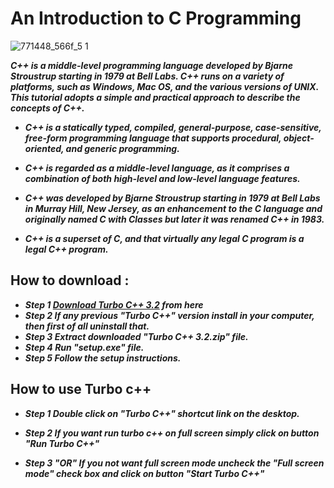 # An Introduction to C Programming
![771448_566f_5 1](https://user-images.githubusercontent.com/36408283/38146930-c07dd452-346d-11e8-9448-15f06b060b2e.jpg)

**_C++ is a middle-level programming language developed by Bjarne Stroustrup starting in 1979 at Bell Labs. C++ runs on a variety of platforms, such as Windows, Mac OS, and the various versions of UNIX. This tutorial adopts a simple and practical approach to describe the concepts of C++._**
- **_C++ is a statically typed, compiled, general-purpose, case-sensitive, free-form programming language that supports procedural, object-oriented, and generic programming._**

- **_C++ is regarded as a middle-level language, as it comprises a combination of both high-level and low-level language features._**

- **_C++ was developed by Bjarne Stroustrup starting in 1979 at Bell Labs in Murray Hill, New Jersey, as an enhancement to the C language and originally named C with Classes but later it was renamed C++ in 1983._**

- **_C++ is a superset of C, and that virtually any legal C program is a legal C++ program._**

## How to download :

 - **_Step 1  [Download Turbo C++ 3.2](https://www.developerinsider.in/download-turbo-c-for-windows-7-8-8-1-and-windows-10-32-64-bit-full-screen/) from here_**
- **_Step 2	 If any previous "Turbo C++" version install in your computer, then first of all uninstall that._**              
- **_Step 3	 Extract downloaded "Turbo C++ 3.2.zip" file._**
- **_Step 4	 Run "setup.exe" file._**
- **_Step 5	 Follow the setup instructions._**

## How to use Turbo c++

- **_Step 1	Double click on "Turbo C++" shortcut link on the desktop._**

- **_Step 2	If you want run turbo c++ on full screen simply click on button "Run Turbo C++"_**
- **_Step 3	"OR" If you not want full screen mode uncheck the "Full screen mode" check box and click on button "Start Turbo C++"_**
